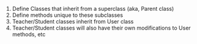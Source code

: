 1. Define Classes that inherit from a superclass (aka, Parent class)
2. Define methods unique to these subclasses
3. Teacher/Student classes inherit from User class
4. Teacher/Student classes will also have their own modifications to User methods, etc


